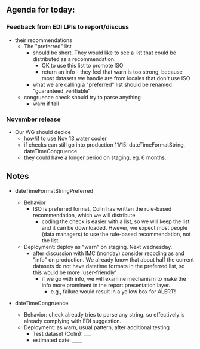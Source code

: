 
## Agenda for today:
### Feedback from EDI LPIs to report/discuss 
* their recommendations
    * The "preferred" list 
      * should be short. They would like to see a list that could be distributed as a recommendation. 
         * OK to use this list to promote ISO
         * return an info - they feel that warn is too strong, because most datasets we handle are from locales that don't use ISO
      * what we are calling a "preferred" list should be renamed "guaranteed_verifiable"
    * congruence check should try to parse anything
      * warn if fail

### November release
* Our WG should decide 
   * how/if to use Nov 13 water cooler
   * if checks can still go into production 11/15: dateTimeFormatString, dateTimeCongruence
   * they could have a longer period on staging, eg. 6 months.

## Notes
* dateTimeFormatStringPreferred
  * Behavior
    * ISO is preferred format, Colin has written the rule-based recommendation, which we will distribute 
      * coding the check is easier with a list, so we will keep the list and it can be downloaded. 
      Hwever, we expect most people (data managers) to use the rule-based recommendation, not the list.
   * Deployment: deploy as "warn" on staging. Next wednesday. 
      * after discussion with IMC (monday) consider recoding as and "info" on production. We already know that about half the current
      datasets do not have datetime formats in the preferred list, so this would be more 'user-friendly'
        * if we go with info, we will examine mechanism to make the info more prominent in the report presentation layer. 
          * e.g., failure would result in a yellow box for ALERT! 
  
* dateTimeCongruence
  * Behavior: check already tries to parse any string. so effectively is already complying with EDI suggestion. 
  * Deployment: as warn, usual pattern, after additional testing
    * Test dataset (Colin): ___
    * estimated date: ____ 
  
